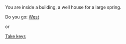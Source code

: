 You are inside a building, a well house for a large spring.

Do you go:
[West](../end_of_the_road.md)

or

[Take keys](../KEYS/building/building.md)
